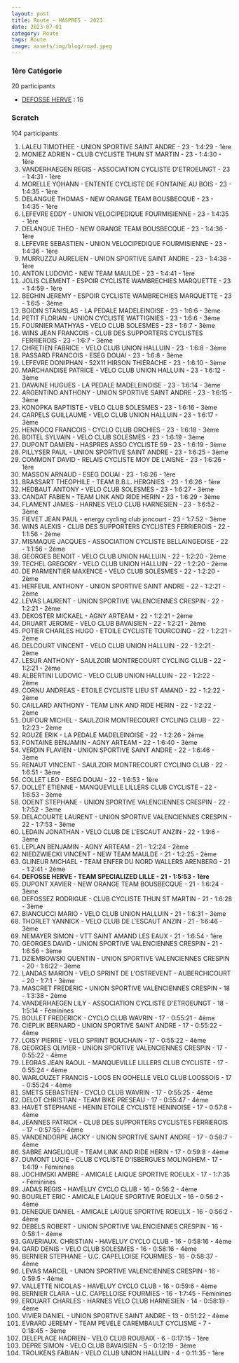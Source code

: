 ```yaml
---
layout: post
title: Route - HASPRES - 2023
date: 2023-07-01
category: Route
tags: Route
image: assets/img/blog/road.jpeg
---
```


### 1ère Catégorie
20 participants
- [DEFOSSE HERVE](https://teamspecializedlille.github.io/works/defosseherve) : 16

### Scratch
104 participants
1. LALEU TIMOTHEE - UNION SPORTIVE SAINT ANDRE - 23 - 1:4:29 - 1ère
2. MONIEZ ADRIEN - CLUB CYCLISTE THUN ST MARTIN - 23 - 1:4:30 - 1ère
3. VANDERHAEGEN REGIS - ASSOCIATION CYCLISTE D'ETROEUNGT - 23 - 1:4:31 - 1ère
4. MORELLE YOHANN - ENTENTE CYCLISTE DE FONTAINE AU BOIS - 23 - 1:4:35 - 1ère
5. DELANGUE THOMAS - NEW ORANGE TEAM BOUSBECQUE - 23 - 1:4:35 - 1ère
6. LEFEVRE EDDY - UNION VELOCIPEDIQUE FOURMISIENNE - 23 - 1:4:35 - 1ère
7. DELANGUE THEO - NEW ORANGE TEAM BOUSBECQUE - 23 - 1:4:36 - 1ère
8. LEFEVRE SEBASTIEN - UNION VELOCIPEDIQUE FOURMISIENNE - 23 - 1:4:36 - 1ère
9. MURRUZZU AURELIEN - UNION SPORTIVE SAINT ANDRE - 23 - 1:4:38 - 1ère
10. ANTON LUDOVIC - NEW TEAM MAULDE - 23 - 1:4:41 - 1ère
11. JOLIS CLEMENT - ESPOIR CYCLISTE WAMBRECHIES MARQUETTE - 23 - 1:4:59 - 1ère
12. BEGHIN JEREMY - ESPOIR CYCLISTE WAMBRECHIES MARQUETTE - 23 - 1:6:5 - 3ème
13. BOIDIN STANISLAS - LA PEDALE MADELEINOISE - 23 - 1:6:6 - 3ème
14. PETIT FLORIAN - UNION CYCLISTE WATTIGNIES - 23 - 1:6:6 - 3ème
15. FOURNIER MATHYAS - VELO CLUB SOLESMES - 23 - 1:6:7 - 3ème
16. WINS JEAN FRANCOIS - CLUB DES SUPPORTERS CYCLISTES FERRIEROIS - 23 - 1:6:7 - 3ème
17. CHRETIEN FABRICE - VELO CLUB UNION HALLUIN - 23 - 1:6:8 - 3ème
18. PASSARD FRANCOIS - ESEG DOUAI - 23 - 1:6:8 - 3ème
19. LEFEVRE DONIPHAN - 52X11 HIRSON THIÉRACHE - 23 - 1:6:10 - 3ème
20. MARCHANDISE PATRICE - VELO CLUB UNION HALLUIN - 23 - 1:6:12 - 3ème
21. DAVAINE HUGUES - LA PEDALE MADELEINOISE - 23 - 1:6:14 - 3ème
22. ARGENTINO ANTHONY - UNION SPORTIVE SAINT ANDRE - 23 - 1:6:15 - 3ème
23. KONOPKA BAPTISTE - VELO CLUB SOLESMES - 23 - 1:6:16 - 3ème
24. CARPELS GUILLAUME - VELO CLUB UNION HALLUIN - 23 - 1:6:17 - 3ème
25. HENNOCQ FRANCOIS - CYCLO CLUB ORCHIES - 23 - 1:6:18 - 3ème
26. BOITEL SYLVAIN - VELO CLUB SOLESMES - 23 - 1:6:19 - 3ème
27. DUPONT DAMIEN - HASPRES ASSO CYCLISTE 59 - 23 - 1:6:19 - 3ème
28. PILLYSER PAUL - UNION SPORTIVE SAINT ANDRE - 23 - 1:6:25 - 3ème
29. COMMONT DAVID - RELAIS CYCLISTE MOY DE L'AISNE - 23 - 1:6:26 - 1ère
30. MASSON ARNAUD - ESEG DOUAI - 23 - 1:6:26 - 1ère
31. BRASSART THEOPHILE - TEAM B.B.L. HERGNIES - 23 - 1:6:26 - 1ère
32. HEDBAUT ANTONY - VELO CLUB SOLESMES - 23 - 1:6:27 - 3ème
33. CANDAT FABIEN - TEAM LINK AND RIDE HERIN - 23 - 1:6:29 - 3ème
34. FLAMENT JAMES - HARNES VELO CLUB HARNESIEN - 23 - 1:6:52 - 3ème
35. FIEVET JEAN PAUL - energy cycling club joncourt - 23 - 1:7:52 - 3ème
36. WINS ALEXIS - CLUB DES SUPPORTERS CYCLISTES FERRIEROIS - 22 - 1:1:56 - 2ème
37. MISMAQUE JACQUES - ASSOCIATION CYCLISTE BELLAINGEOISE - 22 - 1:1:56 - 2ème
38. GEORGES BENOIT - VELO CLUB UNION HALLUIN - 22 - 1:2:20 - 2ème
39. TECHEL GREGORY - VELO CLUB UNION HALLUIN - 22 - 1:2:20 - 2ème
40. DE PARMENTIER MAXENCE - VELO CLUB SOLESMES - 22 - 1:2:20 - 2ème
41. HERFEUIL ANTHONY - UNION SPORTIVE SAINT ANDRE - 22 - 1:2:21 - 2ème
42. LEVAS LAURENT - UNION SPORTIVE VALENCIENNES CRESPIN - 22 - 1:2:21 - 2ème
43. DEKOSTER MICKAEL - AGNY ARTEAM - 22 - 1:2:21 - 2ème
44. DRUART JEROME - VELO CLUB BAVAISIEN - 22 - 1:2:21 - 2ème
45. POTIER CHARLES HUGO - ETOILE CYCLISTE TOURCOING - 22 - 1:2:21 - 2ème
46. DELCOURT VINCENT - VELO CLUB UNION HALLUIN - 22 - 1:2:21 - 2ème
47. LESUR ANTHONY - SAULZOIR MONTRECOURT CYCLING CLUB - 22 - 1:2:21 - 2ème
48. ALBERTINI LUDOVIC - VELO CLUB UNION HALLUIN - 22 - 1:2:22 - 2ème
49. CORNU ANDREAS - ETOILE CYCLISTE LIEU ST AMAND - 22 - 1:2:22 - 2ème
50. CAILLARD ANTHONY - TEAM LINK AND RIDE HERIN - 22 - 1:2:22 - 2ème
51. DUFOUR MICHEL - SAULZOIR MONTRECOURT CYCLING CLUB - 22 - 1:2:23 - 2ème
52. ROUZE ERIK - LA PEDALE MADELEINOISE - 22 - 1:2:26 - 2ème
53. FONTAINE BENJAMIN - AGNY ARTEAM - 22 - 1:6:40 - 3ème
54. VERDIN FLAVIEN - UNION SPORTIVE SAINT ANDRE - 22 - 1:6:46 - 3ème
55. RENAUT VINCENT - SAULZOIR MONTRECOURT CYCLING CLUB - 22 - 1:6:51 - 3ème
56. COLLET LEO - ESEG DOUAI - 22 - 1:6:53 - 1ère
57. DOLLET ETIENNE - MANQUEVILLE LILLERS CLUB CYCLISTE - 22 - 1:6:53 - 3ème
58. ODENT STEPHANE - UNION SPORTIVE VALENCIENNES CRESPIN - 22 - 1:7:52 - 3ème
59. DELACOURTE LAURENT - UNION SPORTIVE VALENCIENNES CRESPIN - 22 - 1:7:53 - 3ème
60. LEDAIN JONATHAN - VELO CLUB DE L'ESCAUT ANZIN - 22 - 1:9:6 - 3ème
61. LEPLAN BENJAMIN - AGNY ARTEAM - 21 - 1:2:24 - 2ème
62. NIEDZWIECKI VINCENT - NEW TEAM MAULDE - 21 - 1:2:25 - 2ème
63. GLINEUR MICHAEL - TEAM ENFER DU NORD WALLERS ARENBERG - 21 - 1:2:41 - 2ème
64. **DEFOSSE HERVE - TEAM SPECIALIZED LILLE - 21 - 1:5:53 - 1ère**
65. DUPONT XAVIER - NEW ORANGE TEAM BOUSBECQUE - 21 - 1:6:24 - 3ème
66. DEFOSSEZ RODRIGUE - CLUB CYCLISTE THUN ST MARTIN - 21 - 1:6:28 - 3ème
67. BIANCUCCI MARIO - VELO CLUB UNION HALLUIN - 21 - 1:6:31 - 3ème
68. THORLET YANNICK - VELO CLUB DE L'ESCAUT ANZIN - 21 - 1:6:46 - 3ème
69. NEMAYER SIMON - VTT SAINT AMAND LES EAUX - 21 - 1:6:54 - 1ère
70. GEORGES DAVID - UNION SPORTIVE VALENCIENNES CRESPIN - 21 - 1:6:56 - 3ème
71. DZIEMBOWSKI QUENTIN - UNION SPORTIVE VALENCIENNES CRESPIN - 20 - 1:6:22 - 3ème
72. LANDAS MARION - VELO SPRINT DE L'OSTREVENT - AUBERCHICOURT - 20 - 1:7:1 - 3ème
73. MASCRET FREDERIC - UNION SPORTIVE VALENCIENNES CRESPIN - 18 - 1:3:38 - 2ème
74. VANDERHAEGEN LILY - ASSOCIATION CYCLISTE D'ETROEUNGT - 18 - 1:5:14 - Féminines
75. BOULET FREDERICK - CYCLO CLUB WAVRIN - 17 - 0:55:21 - 4ème
76. CIEPLIK BERNARD - UNION SPORTIVE SAINT ANDRE - 17 - 0:55:22 - 4ème
77. LOISY PIERRE - VELO SPRINT BOUCHAIN - 17 - 0:55:22 - 4ème
78. GEORGES OLIVIER - UNION SPORTIVE VALENCIENNES CRESPIN - 17 - 0:55:22 - 4ème
79. LEGRAS JEAN RAOUL - MANQUEVILLE LILLERS CLUB CYCLISTE - 17 - 0:55:24 - 4ème
80. WARLOUZET FRANCIS - LOOS EN GOHELLE VELO CLUB LOOSSOIS - 17 - 0:55:24 - 4ème
81. SMETS SEBASTIEN - CYCLO CLUB WAVRIN - 17 - 0:55:25 - 4ème
82. DELOT CHRISTIAN - TEAM BIKE PRESEAU - 17 - 0:55:47 - 4ème
83. HAVET STEPHANE - HENIN ETOILE CYCLISTE HENINOISE - 17 - 0:57:8 - 4ème
84. JEANNES PATRICK - CLUB DES SUPPORTERS CYCLISTES FERRIEROIS - 17 - 0:57:55 - 4ème
85. VANDENDORPE JACKY - UNION SPORTIVE SAINT ANDRE - 17 - 0:58:7 - 4ème
86. SABRE ANGELIQUE - TEAM LINK AND RIDE HERIN - 17 - 0:59:8 - 4ème
87. DUMONT LUCIE - CLUB CYCLISTE D'ISBERGUES MOLINGHEM - 17 - 1:4:19 - Féminines
88. JOCHIMSKI AMBRE - AMICALE LAIQUE SPORTIVE  ROEULX - 17 - 1:7:35 - Féminines
89. JADAS REGIS - HAVELUY CYCLO CLUB - 16 - 0:56:2 - 4ème
90. BOURLET ERIC - AMICALE LAIQUE SPORTIVE  ROEULX - 16 - 0:56:2 - 4ème
91. DENEQUE DANIEL - AMICALE LAIQUE SPORTIVE  ROEULX - 16 - 0:56:2 - 4ème
92. DEBELS ROBERT - UNION SPORTIVE VALENCIENNES CRESPIN - 16 - 0:58:1 - 4ème
93. GAVERIAUX. CHRISTIAN - HAVELUY CYCLO CLUB - 16 - 0:58:16 - 4ème
94. GARD DENIS - VELO CLUB SOLESMES - 16 - 0:58:16 - 4ème
95. BERNIER STEPHANE - U.C. CAPELLOISE FOURMIES - 16 - 0:58:37 - 4ème
96. LEVAS MARCEL - UNION SPORTIVE VALENCIENNES CRESPIN - 16 - 0:59:5 - 4ème
97. VALLETTE NICOLAS - HAVELUY CYCLO CLUB - 16 - 0:59:6 - 4ème
98. BERNIER CLARA - U.C. CAPELLOISE FOURMIES - 16 - 1:7:45 - Féminines
99. EROUART CHARLES - HARNES VELO CLUB HARNESIEN - 14 - 0:58:19 - 4ème
100. VIVIER DANIEL - UNION SPORTIVE SAINT ANDRE - 13 - 0:51:22 - 4ème
101. EVRARD JEREMY - TEAM PEVELE CAREMBAULT CYCLISME - 7 - 0:18:45 - 3ème
102. DELEPLACE HADRIEN - VELO CLUB ROUBAIX - 6 - 0:17:15 - 1ère
103. DEPRE SIMON - VELO CLUB BAVAISIEN - 5 - 0:12:19 - 3ème
104. TROUKENS FABIAN - VELO CLUB UNION HALLUIN - 4 - 0:11:35 - 1ère

